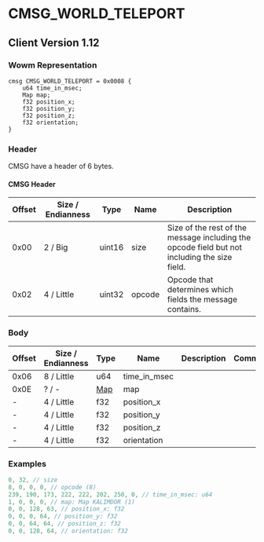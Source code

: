 # CMSG_WORLD_TELEPORT

## Client Version 1.12

### Wowm Representation
```rust,ignore
cmsg CMSG_WORLD_TELEPORT = 0x0008 {
    u64 time_in_msec;
    Map map;
    f32 position_x;
    f32 position_y;
    f32 position_z;
    f32 orientation;
}
```
### Header

CMSG have a header of 6 bytes.

#### CMSG Header

| Offset | Size / Endianness | Type   | Name   | Description |
| ------ | ----------------- | ------ | ------ | ----------- |
| 0x00   | 2 / Big           | uint16 | size   | Size of the rest of the message including the opcode field but not including the size field.|
| 0x02   | 4 / Little        | uint32 | opcode | Opcode that determines which fields the message contains.|

### Body

| Offset | Size / Endianness | Type | Name | Description | Comment |
| ------ | ----------------- | ---- | ---- | ----------- | ------- |
| 0x06 | 8 / Little | u64 | time_in_msec |  |  |
| 0x0E | ? / - | [Map](map.md) | map |  |  |
| - | 4 / Little | f32 | position_x |  |  |
| - | 4 / Little | f32 | position_y |  |  |
| - | 4 / Little | f32 | position_z |  |  |
| - | 4 / Little | f32 | orientation |  |  |

### Examples
```c
0, 32, // size
8, 0, 0, 0, // opcode (8)
239, 190, 173, 222, 222, 202, 250, 0, // time_in_msec: u64
1, 0, 0, 0, // map: Map KALIMDOR (1)
0, 0, 128, 63, // position_x: f32
0, 0, 0, 64, // position_y: f32
0, 0, 64, 64, // position_z: f32
0, 0, 128, 64, // orientation: f32
```
